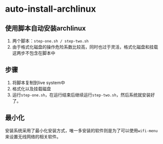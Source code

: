 # auto-install-archlinux
## 使用脚本自动安装archlinux

1. 两个脚本：`step-one.sh / step-two.sh`
2. 由于格式化磁盘的操作危险系数比较高，同时也过于灵活，格式化磁盘和挂载这两步不包含在脚本中

## 步骤

1. 将脚本复制到live system中
2. 格式化以及挂载磁盘
3. 运行`step-one.sh`，在运行结束后继续运行`step-two.sh`，然后系统就安装好了。



## 最小化

安装系统采用了最小化安装方式，唯一多安装的软件则是为了可以使用`wifi-menu`来设置无线网络的相关软件。
